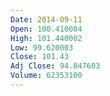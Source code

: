 ```yaml
---
Date: 2014-09-11
Open: 100.410004
High: 101.440002
Low: 99.620003
Close: 101.43
Adj Close: 94.847603
Volume: 62353100
---
```

